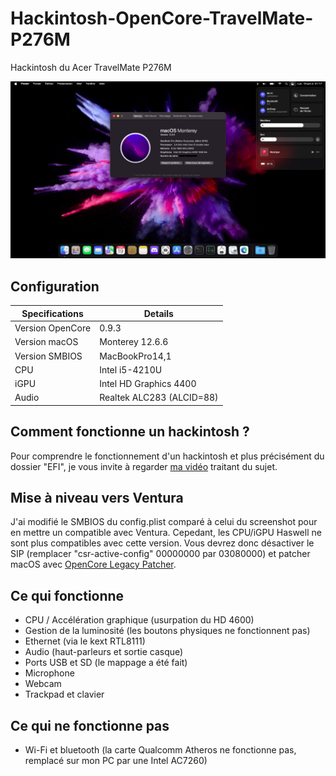 # Hackintosh-OpenCore-TravelMate-P276M
Hackintosh du Acer TravelMate P276M

<img src="/screenshot.png"/>

## Configuration

| Specifications | Details                                                  |
| ------------------- | ------------------------------------------- |
| Version OpenCore     | 0.9.3      					|
| Version macOS           | Monterey 12.6.6    		    |
| Version SMBIOS           | MacBookPro14,1    		    |
| CPU | Intel i5-4210U               |
| iGPU          | Intel HD Graphics 4400            |
| Audio          | Realtek ALC283 (ALCID=88)            |

## Comment fonctionne un hackintosh ?

Pour comprendre le fonctionnement d'un hackintosh et plus précisément du dossier "EFI", je vous invite à regarder [ma vidéo](https://youtu.be/Gaffvrc63jk) traitant du sujet.

## Mise à niveau vers Ventura

J'ai modifié le SMBIOS du config.plist comparé à celui du screenshot pour en mettre un compatible avec Ventura.
Cepedant, les CPU/iGPU Haswell ne sont plus compatibles avec cette version.
Vous devrez donc désactiver le SIP (remplacer "csr-active-config" 00000000 par 03080000) et patcher macOS avec [OpenCore Legacy Patcher](https://github.com/dortania/OpenCore-Legacy-Patcher).

## Ce qui fonctionne

- CPU / Accélération graphique (usurpation du HD 4600)
- Gestion de la luminosité (les boutons physiques ne fonctionnent pas)
- Ethernet (via le kext RTL8111)
- Audio (haut-parleurs et sortie casque)
- Ports USB et SD (le mappage a été fait)
- Microphone
- Webcam
- Trackpad et clavier

## Ce qui ne fonctionne pas

- Wi-Fi et bluetooth (la carte Qualcomm Atheros ne fonctionne pas, remplacé sur mon PC par une Intel AC7260)
